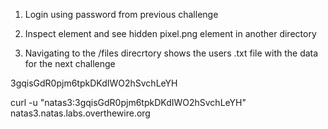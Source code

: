 1. Login using password from previous challenge 

2. Inspect element and see hidden pixel.png element in another directory

3. Navigating to the /files direcrtory shows the users .txt file with the data for the next challenge

3gqisGdR0pjm6tpkDKdIWO2hSvchLeYH

curl -u "natas3:3gqisGdR0pjm6tpkDKdIWO2hSvchLeYH" natas3.natas.labs.overthewire.org